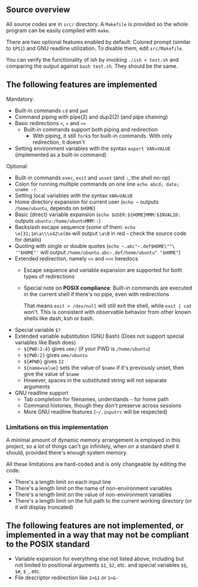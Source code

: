 ## Source overview

All source codes are in `src/` directory. A `Makefile` is provided so the whole program can be easily compiled with `make`.

There are two optional features enabled by default: Colored prompt (similar to `$PS1`) and GNU readline utilization. To disable them, edit `src/Makefile`.

You can verify the functionality of ish by invoking `./ish < test.sh` and comparing the output against `bash test.sh`. They should be the same.

## The following features are implemented

Mandatory:

- Built-in commands `cd` and `pwd`
- Command piping with pipe(2) and dup2(2) (and pipe chaining)
- Basic redirections `<`, `>` and `>>`
  - Built-in commands support both piping and redirection
    - With piping, it still `fork`s for built-in commands. With only redirection, it doesn't
- Setting environment variables with the syntax `export VAR=VALUE` (implemented as a built-in command)

Optional:

- Built-in commands `exec`, `exit` and `unset` (and `:`, the shell no-op)
- Colon for running multiple commands on one line `echo abcd; date; uname -r`
- Setting local variables with the syntax `VAR=VALUE`
- Home directory expansion for current user (`echo ~` outputs `/home/ubuntu`, depends on `$HOME`)
- Basic (direct) variable expansion (`echo $USER:${HOME}MMM:$INVALID:` outputs `ubuntu:/home/ubuntuMMM::`)
- Backslash escape sequence (*some* of them: `echo \e[31;1m\a\\\x42\e[0m` will output `\a\B` in red - check the source code for details)
- Quoting with single or double quotes (`echo ~.abc"~.def$HOME\""\ '"$HOME"'` will output `/home/ubuntu.abc~.def/home/ubuntu" "$HOME"`)
- Extended redirection, namely `<<` and `<<<` heredocs
  - Escape sequence and variable expansion are supported for both types of redirections
  - Special note on **POSIX compliance**: Built-in commands are executed in the current shell if there's no pipe, even with redirections

    That means `exit > /dev/null` will still exit the shell, while `exit | cat` won't. This is consistent with observable behavior from other known shells like dash, ksh or bash.
- Special variable `$?`
- Extended variable substitution (GNU Bash) (Does not support special variables like Bash does)
  - `${PWD:2:4}` gives `ome/` (if your PWD is `/home/ubuntu`)
  - `${PWD:2}` gives `ome/ubuntu`
  - `${#PWD}` gives `12`
  - `${name=value}` sets the value of `$name` if it's previously unset, then give the value of `$name`
  - However, spaces in the substituted string will not separate arguments
- GNU readline support
  - Tab completion for filenames, understands `~` for home path
  - Command histories, though they don't preserve across sessions
  - More GNU readline features (`~/.inputrc` will be respected)

### Limitations on this implementation

A minimal amount of dynamic memory arrangement is employed in this project, so a lot of things can't go infinitely, when on a standard shell it should, provided there's enough system memory.

All these limitations are hard-coded and is only changeable by editing the code.

- There's a length limit on each input line
- There's a length limit on the name of non-environment variables
- There's a length limit on the value of non-environment variables
- There's a length limit on the full path to the current working directory (or it will display truncated)

## The following features are not implemented, or implemented in a way that may not be compliant to the POSIX standard

- Variable expansion for everything else not listed above, including but not limited to positional arguments `$1`, `$2`, etc. and special variables `$$`, `$#`, `$_`, etc.
- File descriptor redirection like `2>&1` or `1>&-`
